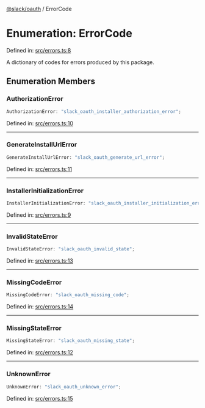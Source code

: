 [@slack/oauth](../index.md) / ErrorCode

# Enumeration: ErrorCode

Defined in: [src/errors.ts:8](https://github.com/slackapi/node-slack-sdk/blob/main/packages/oauth/src/errors.ts#L8)

A dictionary of codes for errors produced by this package.

## Enumeration Members

### AuthorizationError

```ts
AuthorizationError: "slack_oauth_installer_authorization_error";
```

Defined in: [src/errors.ts:10](https://github.com/slackapi/node-slack-sdk/blob/main/packages/oauth/src/errors.ts#L10)

***

### GenerateInstallUrlError

```ts
GenerateInstallUrlError: "slack_oauth_generate_url_error";
```

Defined in: [src/errors.ts:11](https://github.com/slackapi/node-slack-sdk/blob/main/packages/oauth/src/errors.ts#L11)

***

### InstallerInitializationError

```ts
InstallerInitializationError: "slack_oauth_installer_initialization_error";
```

Defined in: [src/errors.ts:9](https://github.com/slackapi/node-slack-sdk/blob/main/packages/oauth/src/errors.ts#L9)

***

### InvalidStateError

```ts
InvalidStateError: "slack_oauth_invalid_state";
```

Defined in: [src/errors.ts:13](https://github.com/slackapi/node-slack-sdk/blob/main/packages/oauth/src/errors.ts#L13)

***

### MissingCodeError

```ts
MissingCodeError: "slack_oauth_missing_code";
```

Defined in: [src/errors.ts:14](https://github.com/slackapi/node-slack-sdk/blob/main/packages/oauth/src/errors.ts#L14)

***

### MissingStateError

```ts
MissingStateError: "slack_oauth_missing_state";
```

Defined in: [src/errors.ts:12](https://github.com/slackapi/node-slack-sdk/blob/main/packages/oauth/src/errors.ts#L12)

***

### UnknownError

```ts
UnknownError: "slack_oauth_unknown_error";
```

Defined in: [src/errors.ts:15](https://github.com/slackapi/node-slack-sdk/blob/main/packages/oauth/src/errors.ts#L15)
